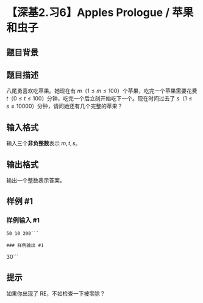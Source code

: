 # 【深基2.习6】Apples Prologue / 苹果和虫子

## 题目背景



## 题目描述

八尾勇喜欢吃苹果。她现在有 $m$（$1 \le m \le 100$）个苹果，吃完一个苹果需要花费 $t$（$0 \le t \le 100$）分钟，吃完一个后立刻开始吃下一个。现在时间过去了 $s$（$1 \le s \le 10000$）分钟，请问她还有几个完整的苹果？

## 输入格式

输入三个**非负整数**表示 $m, t, s$。

## 输出格式

输出一个整数表示答案。



## 样例 #1

### 样例输入 #1
```
50 10 200```

### 样例输出 #1

```
30```

## 提示

如果你出现了 RE，不如检查一下被零除？
